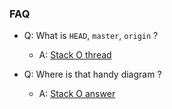 
### FAQ

* Q: What is `HEAD`, `master`, `origin` ?
    * A: [Stack O thread](https://stackoverflow.com/questions/8196544)

* Q: Where is that handy diagram ?
    * A: [Stack O answer](https://stackoverflow.com/a/14464190/12704)

